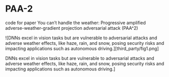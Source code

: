 # PAA-2
code for paper You can’t handle the weather: Progressive amplified adverse-weather-gradient projection adversarial attack (PAA^2)

![DNNs excel in vision tasks but are vulnerable to adversarial attacks and adverse weather effects, like haze, rain, and snow, posing security risks and impacting applications such as autonomous driving.][third_party/fig1.png]

DNNs excel in vision tasks but are vulnerable to adversarial attacks and adverse weather effects, like haze, rain, and snow, posing security risks and impacting applications such as autonomous driving.]